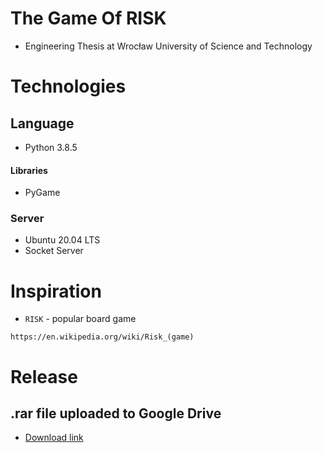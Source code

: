 # The Game Of RISK
* Engineering Thesis at Wrocław University of Science and Technology

# Technologies

## Language

* Python 3.8.5

#### Libraries
* PyGame
### Server
* Ubuntu 20.04 LTS
* Socket Server
# Inspiration
* `RISK` - popular board game
```
https://en.wikipedia.org/wiki/Risk_(game)
```
# Release
## .rar file uploaded to Google Drive


* [Download link](https://drive.google.com/drive/folders/11qI3wynBbD1d4OHkaUcle_-sRMUhHId_?usp=sharing)
